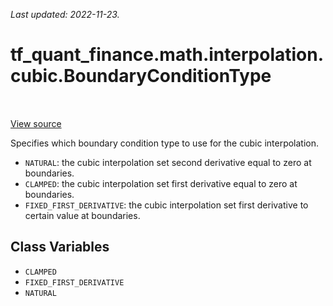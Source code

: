 <!--
This file is generated by a tool. Do not edit directly.
For open-source contributions the docs will be updated automatically.
-->

*Last updated: 2022-11-23.*

<div itemscope itemtype="http://developers.google.com/ReferenceObject">
<meta itemprop="name" content="tf_quant_finance.math.interpolation.cubic.BoundaryConditionType" />
<meta itemprop="path" content="Stable" />
<meta itemprop="property" content="CLAMPED"/>
<meta itemprop="property" content="FIXED_FIRST_DERIVATIVE"/>
<meta itemprop="property" content="NATURAL"/>
</div>

# tf_quant_finance.math.interpolation.cubic.BoundaryConditionType

<!-- Insert buttons and diff -->

<table class="tfo-notebook-buttons tfo-api" align="left">
</table>

<a target="_blank" href="https://github.com/google/tf-quant-finance/blob/master/tf_quant_finance/math/interpolation/cubic/cubic_interpolation.py">View source</a>



Specifies which boundary condition type to use for the cubic interpolation.

<!-- Placeholder for "Used in" -->

* `NATURAL`: the cubic interpolation set second derivative equal to zero
at boundaries.
* `CLAMPED`: the cubic interpolation set first derivative equal to zero
at boundaries.
* `FIXED_FIRST_DERIVATIVE`: the cubic interpolation set first derivative to
certain value at boundaries.

## Class Variables

* `CLAMPED` <a id="CLAMPED"></a>
* `FIXED_FIRST_DERIVATIVE` <a id="FIXED_FIRST_DERIVATIVE"></a>
* `NATURAL` <a id="NATURAL"></a>
